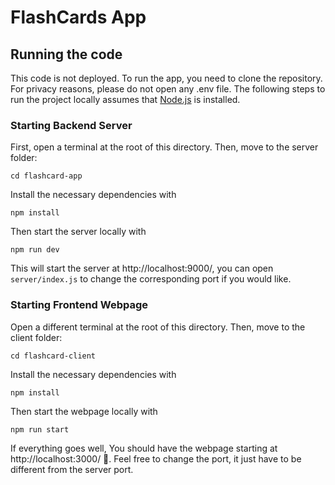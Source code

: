 # FlashCards App
## Running the code
This code is not deployed. To run the app, you need to clone the repository. For privacy reasons, please do not open any .env file. The following steps to run the project locally assumes that [Node.js](https://nodejs.org/en/) is installed. 
### Starting Backend Server
First, open a terminal at the root of this directory. Then, move to the server folder:

`cd flashcard-app`

Install the necessary dependencies with

`npm install`

Then start the server locally with 

`npm run dev`

This will start the server at http://localhost:9000/, you can open `server/index.js` to change the corresponding port if you would like. 
### Starting Frontend Webpage
Open a different terminal at the root of this directory. Then, move to the client folder:

`cd flashcard-client`

Install the necessary dependencies with 

`npm install`
 
Then start the webpage locally with 

`npm run start`

If everything goes well, You should have the webpage starting at http://localhost:3000/ 🎉. Feel free to change the port, it just have to be different from the server port. 

